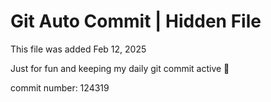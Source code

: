 # Git Auto Commit | Hidden File

This file was added Feb 12, 2025

Just for fun and keeping my daily git commit active 🤪

commit number: 124319
